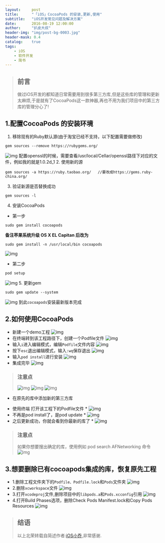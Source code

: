 ```yaml
---
layout:     post
title:      "「iOS」CocoaPods 的安装,更新,使用"
subtitle:   "iOS开发常见问题及解决方案"
date:       2016-08-19 12:00:00
author:     "扒皮大叔"
header-img: "img/post-bg-0003.jpg"
header-mask: 0.4
catalog:    true
tags:
    - iOS
    - 软件开发
    - 简书
---
```


> ## 前言
> 做过iOS开发的都知道日常需要用到很多第三方库,但是这些库的管理和更新太麻烦,于是就有了CocoaPods这一款神器,再也不用为我们项目中的第三方库的管理分心了!

## 1.配置CocoaPods 的安装环境

1. 移除现有的Ruby默认源(由于淘宝已经不支持，以下配置需要做修改)
```
gem sources --remove https://rubygems.org/
```
![img](/img/post_cocoapod/cocoapod01.jpg)
配置openssl的时候，需要查看/usr/local/Cellar/openssl路径下对应的文件，例如我的就是1.0.2d_1
2. 使用新的源
```
gem sources -a https://ruby.taobao.org/   //要改成https://gems.ruby-china.org/ 
```
3. 验证新源是否替换成功
```
gem sources -l
```
4. 安装CocoaPods
+ 第一步
```
sudo gem install cocoapods
```
**备注苹果系统升级 OS X EL Capitan 后改为**
```
sudo gem install -n /usr/local/bin cocoapods
```
![img](/img/post_cocoapod/cocoapod02.jpg)
+ 第二步
```
pod setup
```
![img](/img/post_cocoapod/cocoapod03.jpg)
5. 更新gem
```
sudo gem update --system
```
![img](/img/post_cocoapod/cocoapod04.jpg)
到此`cocoapods`安装最新版本完成

## 2.如何使用CocoaPods 
+ 新建一个demo工程
![img](/img/post_cocoapod/cocoapod05.jpg)
+ 在终端转到该工程路径下，创建一个Podfile文件
![img](/img/post_cocoapod/cocoapod06.jpg)
+ 输入`i`进入编辑模式，编辑`Podfile`文件内容
![img](/img/post_cocoapod/cocoapod07.jpg)
+ 按下`esc`退出编辑模式，输入`:wq`保存退出
![img](/img/post_cocoapod/cocoapod08.jpg)
+ 输入`pod install`进行安装
![img](/img/post_cocoapod/cocoapod09.jpg)
+ 集成完毕
![img](/img/post_cocoapod/cocoapod10.jpg)

> ### 注意点
> ![img](/img/post_cocoapod/cocoapod11.jpg)
> ![img](/img/post_cocoapod/cocoapod12.jpg)
> ![img](/img/post_cocoapod/cocoapod13.jpg)

+ 在原先的库中添加新的第三方库<br />
* 使用终端 打开该工程下的Podfile文件 *
![img](/img/post_cocoapod/cocoapod14.jpg)
* 不再是pod install了，是pod update *
![img](/img/post_cocoapod/cocoapod15.jpg)
* 之后更新成功，你就会看到你最新的库了 *
![img](/img/post_cocoapod/cocoapod16.jpg)

> ### 注意点
> 如果你想要搜出确定的库，使用例如 pod search AFNetworking 命令
> ![img](/img/post_cocoapod/cocoapod17.jpg)

## 3.想要删除已有cocoapods集成的库，恢复原先工程
* 1.删除工程文件夹下的`Podfile、Podfile.lock`和`Pods`文件夹
![img](/img/post_cocoapod/cocoapod18.jpg)
* 2.删除`xcworkspace`文件
![img](/img/post_cocoapod/cocoapod19.jpg)
* 3.打开`xcodeproj`文件,删除项目中的`libpods.a`和`Pods.xcconfig`引用
![img](/img/post_cocoapod/cocoapod20.jpg)
* 4.打开Build Phases选项，删除Check Pods Manifest.lock和Copy Pods Resources
![img](/img/post_cocoapod/cocoapod21.jpg)


> ## 结语
> 以上北荣转载自简述作者:[iOS小乔](http://www.jianshu.com/users/f029d92cedc0/latest_articles),非常感谢.










